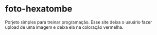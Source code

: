 # foto-hexatombe
Porjeto simples para treinar programação. Esse site deixa o usuário fazer upload de uma imagem e deixa ela na coloração vermelha.
